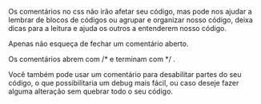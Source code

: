 Os comentários no css não irão afetar seu código, mas pode nos ajudar a lembrar de blocos de códigos ou agrupar e organizar nosso código, deixa dicas para a leitura e ajuda os outros a entenderem nosso código.

Apenas não esqueça de fechar um comentário aberto.

Os comentários abrem com /* e terminam com */ .

Você também pode usar um comentário para desabilitar partes do seu código, o que possibilitaria um debug mais fácil, ou caso deseje fazer alguma alteração sem quebrar todo o seu código.